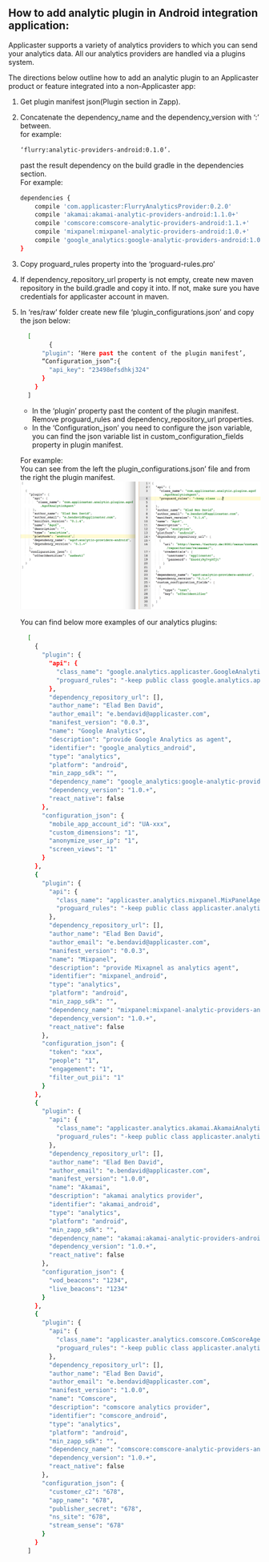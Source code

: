 ## How to add analytic plugin in Android integration application:
Applicaster supports a variety of analytics providers to which you can send your analytics data. All our analytics providers are handled via a plugins system.

The directions below outline how to add an analytic plugin to an Applicaster product or feature integrated into a non-Applicaster app:
  
1. Get plugin manifest json(Plugin section in Zapp).
2. Concatenate the dependency_name and the dependency_version with ‘:’ between.  
    for example:  
    ```bash
    ‘flurry:analytic-providers-android:0.1.0’.  
    ```
    past the result dependency on the build gradle in the dependencies section.  
For example:  

    ```bash
    dependencies {   
        compile 'com.applicaster:FlurryAnalyticsProvider:0.2.0'
        compile 'akamai:akamai-analytic-providers-android:1.1.0+'
        compile 'comscore:comscore-analytic-providers-android:1.1.+'
        compile 'mixpanel:mixpanel-analytic-providers-android:1.0.+'
        compile 'google_analytics:google-analytic-providers-android:1.0.+'
    }
    ```
3. Copy proguard_rules property into the ‘proguard-rules.pro’
4. If dependency_repository_url property is not empty, create new maven repository in the build.gradle and copy it into. If not, make sure you have credentials for applicaster account in maven.
5. In ‘res/raw’ folder create new file ‘plugin_configurations.json’ and copy the
    json below:

    ```bash
      [
            {
          "plugin": ‘Here past the content of the plugin manifest’,
          “Configuration_json”:{
            "api_key": "23498efsdhkj324"
          }
        }
      ]
    ```
    *   In the ‘plugin’ property past the content of the plugin manifest.  
    Remove proguard_rules and dependency_repository_url properties.
    * In the ‘Configuration_json’ you need to configure the json variable, you can find the json variable list in custom_configuration_fields property in plugin manifest.  
    
    For example:  
You can see from the left the plugin_configurations.json’ file and from the right the plugin manifest.  
   ![Difference](./android_analytics_plugins_example.png)


   You can find below more examples of our analytics plugins:
   
    ```bash
      [
        {
          "plugin": {
            "api": {
              "class_name": "google.analytics.applicaster.GoogleAnalyticsAgent",
              "proguard_rules": "-keep public class google.analytics.applicaster.GoogleAnalyticsAgent {public <fields>; public <methods>;}"
            },
            "dependency_repository_url": [],
            "author_name": "Elad Ben David",
            "author_email": "e.bendavid@applicaster.com",
            "manifest_version": "0.0.3",
            "name": "Google Analytics",
            "description": "provide Google Analytics as agent",
            "identifier": "google_analytics_android",
            "type": "analytics",
            "platform": "android",
            "min_zapp_sdk": "",
            "dependency_name": "google_analytics:google-analytic-providers-android",
            "dependency_version": "1.0.+",
            "react_native": false
          },
          "configuration_json": {
            "mobile_app_account_id": "UA-xxx",
            "custom_dimensions": "1",
            "anonymize_user_ip": "1",
            "screen_views": "1"
          }
        },
        {
          "plugin": {
            "api": {
              "class_name": "applicaster.analytics.mixpanel.MixPanelAgent",
              "proguard_rules": "-keep public class applicaster.analytics.mixpanel.MixPanelAgent {public <fields>;public <methods>;} -keep public class com.mixpanel.** {public <fields>;public <methods>;}"
            },
            "dependency_repository_url": [],
            "author_name": "Elad Ben David",
            "author_email": "e.bendavid@applicaster.com",
            "manifest_version": "0.0.3",
            "name": "Mixpanel",
            "description": "provide Mixapnel as analytics agent",
            "identifier": "mixpanel_android",
            "type": "analytics",
            "platform": "android",
            "min_zapp_sdk": "",
            "dependency_name": "mixpanel:mixpanel-analytic-providers-android",
            "dependency_version": "1.0.+",
            "react_native": false
          },
          "configuration_json": {
            "token": "xxx",
            "people": "1",
            "engagement": "1",
            "filter_out_pii": "1"
          }
        },
        {
          "plugin": {
            "api": {
              "class_name": "applicaster.analytics.akamai.AkamaiAnalyticsAgent",
              "proguard_rules": "-keep public class applicaster.analytics.akamai.AkamaiAnalyticsAgent{public <fields>;public <methods>;} -keep public class com.akamai.** {public <fields>; public <methods>;}"
            },
            "dependency_repository_url": [],
            "author_name": "Elad Ben David",
            "author_email": "e.bendavid@applicaster.com",
            "manifest_version": "1.0.0",
            "name": "Akamai",
            "description": "akamai analytics provider",
            "identifier": "akamai_android",
            "type": "analytics",
            "platform": "android",
            "min_zapp_sdk": "",
            "dependency_name": "akamai:akamai-analytic-providers-android",
            "dependency_version": "1.0.+",
            "react_native": false
          },
          "configuration_json": {
            "vod_beacons": "1234",
            "live_beacons": "1234"
          }
        },
        {
          "plugin": {
            "api": {
              "class_name": "applicaster.analytics.comscore.ComScoreAgent",
              "proguard_rules": "-keep public class applicaster.analytics.comscore.ComScoreAgent {public <fields>;public <methods>;}"
            },
            "dependency_repository_url": [],
            "author_name": "Elad Ben David",
            "author_email": "e.bendavid@applicaster.com",
            "manifest_version": "1.0.0",
            "name": "Comscore",
            "description": "comscore analytics provider",
            "identifier": "comscore_android",
            "type": "analytics",
            "platform": "android",
            "min_zapp_sdk": "",
            "dependency_name": "comscore:comscore-analytic-providers-android",
            "dependency_version": "1.0.+",
            "react_native": false
          },
          "configuration_json": {
            "customer_c2": "678",
            "app_name": "678",
            "publisher_secret": "678",
            "ns_site": "678",
            "stream_sense": "678"
          }
        }
      ]
    ```
